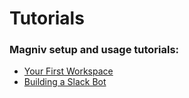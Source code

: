 # Tutorials

### Magniv setup and usage tutorials:
- [Your First Workspace](getting-started)
- [Building a Slack Bot](slack-bot)
